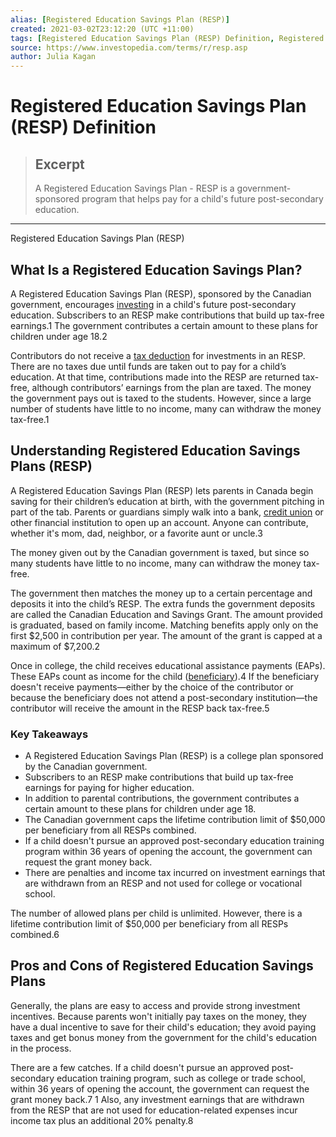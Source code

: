 ```yaml
---
alias: [Registered Education Savings Plan (RESP)]
created: 2021-03-02T23:12:20 (UTC +11:00)
tags: [Registered Education Savings Plan (RESP) Definition, Registered Education Savings Plan (RESP)]
source: https://www.investopedia.com/terms/r/resp.asp
author: Julia Kagan
---
```


# Registered Education Savings Plan (RESP) Definition

> ## Excerpt
> A Registered Education Savings Plan - RESP is a government-sponsored program that helps pay for a child's future post-secondary education.

---

Registered Education Savings Plan (RESP)
## What Is a Registered Education Savings Plan?

A Registered Education Savings Plan (RESP), sponsored by the Canadian government, encourages [investing](https://www.investopedia.com/terms/i/investing.asp) in a child's future post-secondary education. Subscribers to an RESP make contributions that build up tax-free earnings.1 The government contributes a certain amount to these plans for children under age 18.2

Contributors do not receive a [tax deduction](https://www.investopedia.com/terms/t/tax-deduction.asp) for investments in an RESP. There are no taxes due until funds are taken out to pay for a child’s education. At that time, contributions made into the RESP are returned tax-free, although contributors’ earnings from the plan are taxed. The money the government pays out is taxed to the students. However, since a large number of students have little to no income, many can withdraw the money tax-free.1

## Understanding Registered Education Savings Plans (RESP)

A Registered Education Savings Plan (RESP) lets parents in Canada begin saving for their children’s education at birth, with the government pitching in part of the tab. Parents or guardians simply walk into a bank, [credit union](https://www.investopedia.com/terms/c/creditunion.asp) or other financial institution to open up an account. Anyone can contribute, whether it's mom, dad, neighbor, or a favorite aunt or uncle.3

The money given out by the Canadian government is taxed, but since so many students have little to no income, many can withdraw the money tax-free.

The government then matches the money up to a certain percentage and deposits it into the child’s RESP. The extra funds the government deposits are called the Canadian Education and Savings Grant. The amount provided is graduated, based on family income. Matching benefits apply only on the first $2,500 in contribution per year. The amount of the grant is capped at a maximum of $7,200.2

Once in college, the child receives educational assistance payments (EAPs). These EAPs count as income for the child ([beneficiary](https://www.investopedia.com/terms/b/beneficiary.asp)).4 If the beneficiary doesn't receive payments—either by the choice of the contributor or because the beneficiary does not attend a post-secondary institution—the contributor will receive the amount in the RESP back tax-free.5

### Key Takeaways

-   A Registered Education Savings Plan (RESP) is a college plan sponsored by the Canadian government.
-   Subscribers to an RESP make contributions that build up tax-free earnings for paying for higher education.
-   In addition to parental contributions, the government contributes a certain amount to these plans for children under age 18.
-   The Canadian government caps the lifetime contribution limit of $50,000 per beneficiary from all RESPs combined.
-   If a child doesn't pursue an approved post-secondary education training program within 36 years of opening the account, the government can request the grant money back.
-   There are penalties and income tax incurred on investment earnings that are withdrawn from an RESP and not used for college or vocational school.

The number of allowed plans per child is unlimited. However, there is a lifetime contribution limit of $50,000 per beneficiary from all RESPs combined.6

## Pros and Cons of Registered Education Savings Plans

Generally, the plans are easy to access and provide strong investment incentives. Because parents won't initially pay taxes on the money, they have a dual incentive to save for their child's education; they avoid paying taxes and get bonus money from the government for the child's education in the process.

There are a few catches. If a child doesn't pursue an approved post-secondary education training program, such as college or trade school, within 36 years of opening the account, the government can request the grant money back.7 1 Also, any investment earnings that are withdrawn from the RESP that are not used for education-related expenses incur income tax plus an additional 20% penalty.8
